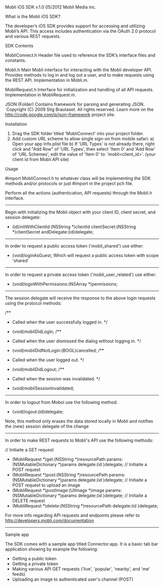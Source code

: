 
Mobli iOS SDK v.1.0
05/2012 Mobli Media inc.


What is the Mobli iOS SDK?

The developer’s iOS SDK provides support for accessing and utilizing Mobli’s API. This access includes authentication via the OAuth 2.0 protocol and various REST requests.

SDK Contents

MobliConnect.h
Header file used to reference the SDK’s interface files and constants.

Mobli.h
Main Mobli interface for interacting with the Mobli developer API. Provides methods to log in and log out a user, and to make requests using the REST API. Implementation in Mobli.m.

MobliRequest.h
Interface for initialization and handling of all API requests. Implementation in MobliRequest.m.

JSON (Folder)
Contains framework for parsing and generating JSON.  Copyright (C) 2009 Stig Brautaset. All rights reserved.
Learn more on the http://code.google.com/p/json-framework project site.

Installation

1. Drag the SDK folder titled 'MobliConnect' into your project folder.
2. Add custom URL scheme to allow single sign-on from mobile safari:
    a) Open your app Info.plist file
    b) If 'URL Types' is not already there, right click and "Add Row" of 'URL Types', then select 'Item 0' and 'Add Row' of 'URL Schemes', edit the value of 'Item 0' to: 'mobli<client_id>'. (your client id from Mobli API site)

Usage

#import MobliConnect.h to whatever class will be implementing the SDK methods and/or protocols
or just #import in the project pch file.

Perform all the actions (authentication, API requests) through the Mobli.h interface.

--------------------------------------------------------------------------
Begin with initializing the Mobli object with your client ID, client secret, and session delegate:

- (id)initWithClientId:(NSString *)clientId
          clientSecret:(NSString *)clientSecret
           andDelegate:(id<MobliSessionDelegate>)delegate;


--------------------------------------------------------------------------
In order to request a public access token ('mobli_shared') use either:

- (void)loginAsGuest; 
Which will request a public access token with scope 'shared'

--------------------------------------------------------------------------
In order to request a private access token ('mobli_user_related') use either:

- (void)loginWithPermissions:(NSArray *)permissions;

--------------------------------------------------------------------------
The session delegate will receive the response to the above login requests using the protocol methods:

/**
 * Called when the user successfully logged in.
 */
- (void)mobliDidLogin;
/**
 * Called when the user dismissed the dialog without logging in.
 */
- (void)mobliDidNotLogin:(BOOL)cancelled;
/**
 * Called when the user logged out.
 */
- (void)mobliDidLogout;
/**
 * Called when the session was invalidated.
 */
- (void)mobliSessionInvalidated;

--------------------------------------------------------------------------
In order to logout from Moboi use the following method:

- (void)logout:(id<MobliSessionDelegate>)delegate;

Note, this method only erases the data stored locally in Mobli and notifies the (new) session delegate of the change

--------------------------------------------------------------------------
In order to make REST requests to Mobli's API use the following methods:

// Initiaite a GET request
- (MobliRequest *)get:(NSString *)resourcePath
               params:(NSMutableDictionary *)params 
             delegate:(id <MobliRequestDelegate>)delegate;
// Initiaite a POST request
- (MobliRequest *)post:(NSString *)resourcePath
                params:(NSMutableDictionary *)params
              delegate:(id <MobliRequestDelegate>)delegate;
// Initiaite a POST request to upload an image
- (MobliRequest *)postImage:(UIImage *)image
                     params:(NSMutableDictionary *)params
                   delegate:(id <MobliRequestDelegate>)delegate;
// Initiaite a DELETE request
- (MobliRequest *)delete:(NSString *)resourcePath
                delegate:(id <MobliRequestDelegate>)delegate;


For more info regarding API requests and endpoints please refer to http://developers.mobli.com/documentation

--------------------------------------------------------------------------

Sample app

The SDK comes with a sample app titled Connector.app.
It is a basic tab bar application showing by example the following:

- Getting a public token
- Getting a private token
- Making various API GET requests ('live', 'popular', 'nearby', and 'me' feeds)
- Uploading an image to authenticated user's channel (POST)

